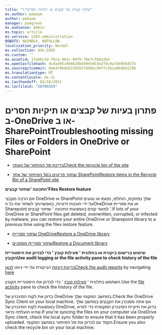 ```yaml
---
title: "\"פתרון בעיות של קבצים או תיקיות חסרים"
ms.author: pebaum
author: pebaum
manager: pamgreen
ms.audience: Admin
ms.topic: article
ms.service: o365-administration
ROBOTS: NOINDEX, NOFOLLOW
localization_priority: Normal
ms.collection: Adm_O365
ms.custom: ''
ms.assetid: 1fab9c5d-f6ca-461c-94f0-76e7cfb8a26d
ms.openlocfilehash: 4c4a495c0d4628b449454b3e2fdc9a7d4956d57b
ms.sourcegitcommit: 0eb4f9bde53395b5fd4b5cd4ffc56ca96db91298
ms.translationtype: MT
ms.contentlocale: he-IL
ms.lasthandoff: 03/10/2021
ms.locfileid: "50709359"
---
```

# <a name="troubleshooting-missing-files-or-folders-in-onedrive-or-sharepoint"></a><span data-ttu-id="46c60-102">פתרון בעיות של קבצים או תיקיות חסרים ב-OneDrive או ב-SharePoint</span><span class="sxs-lookup"><span data-stu-id="46c60-102">Troubleshooting missing Files or Folders in OneDrive or SharePoint</span></span>

- [<span data-ttu-id="46c60-103">בדיקת סל המיחזור של האתר</span><span class="sxs-lookup"><span data-stu-id="46c60-103">Check the recycle bin of the site</span></span>](https://support.microsoft.com/office/restore-items-in-the-recycle-bin-that-were-deleted-from-sharepoint-or-teams-6df466b6-55f2-4898-8d6e-c0dff851a0be)

- [<span data-ttu-id="46c60-104">שחזור פריטים בסל המיחזור של אתר SharePoint</span><span class="sxs-lookup"><span data-stu-id="46c60-104">Restore items in the Recycle Bin of a SharePoint site</span></span>](https://support.office.com/article/Restore-deleted-files-or-folders-in-OneDrive-949ada80-0026-4db3-a953-c99083e6a84f)



<span data-ttu-id="46c60-105">**התכונה 'שחזור קבצים'**</span><span class="sxs-lookup"><span data-stu-id="46c60-105">**Files Restore feature**</span></span>

<span data-ttu-id="46c60-106">אם הרבה מקבצי OneDrive או SharePoint שלך נמחקים, הוחלפו, נפגמו או נגועים על-ידי תוכנות זדוניות, באפשרותך לשחזר את כל הOneDrive או את ספריית Sharepoint למועד קודם באמצעות התכונה ' שחזור קבצים '.</span><span class="sxs-lookup"><span data-stu-id="46c60-106">If lots of your OneDrive or SharePoint files get deleted, overwritten, corrupted, or infected by malware, you can restore your entire OneDrive or Sharepoint library to a previous time using the files restore feature.</span></span>

- [<span data-ttu-id="46c60-107">שחזור ספריית OneDrive</span><span class="sxs-lookup"><span data-stu-id="46c60-107">Restore a OneDrive library</span></span>](https://support.office.com/article/restore-your-onedrive-fa231298-759d-41cf-bcd0-25ac53eb8a15)

- [<span data-ttu-id="46c60-108">שחזור ספריית מסמכים</span><span class="sxs-lookup"><span data-stu-id="46c60-108">Restore a Document library</span></span>](https://support.office.com/article/restore-a-document-library-317791c3-8bd0-4dfd-8254-3ca90883d39a)

<span data-ttu-id="46c60-109">**שימוש ברישום ביקורת או בחלונית ' פעילות קובץ ' כדי לבדוק את היסטוריית הקובץ**</span><span class="sxs-lookup"><span data-stu-id="46c60-109">**Use audit logging or the file activity pane to check history of the file**</span></span>

<span data-ttu-id="46c60-110">[בדיקת דוחות](https://docs.microsoft.com/microsoft-365/compliance/search-the-audit-log-in-security-and-compliance) </a> הביקורת על-ידי ניווט [לכאן](https://protection.office.com/#/unifiedauditlog)</span><span class="sxs-lookup"><span data-stu-id="46c60-110">[Check the audit reports](https://docs.microsoft.com/microsoft-365/compliance/search-the-audit-log-in-security-and-compliance)</a> by navigating [here](https://protection.office.com/#/unifiedauditlog)</span></span>

<span data-ttu-id="46c60-111">השתמש בחלונית ' [פעילות קובץ](https://support.office.com/article/File-activity-in-a-document-library-6105ecda-1dd0-4f6f-9542-102bf5c0ffe0) ' כדי לבדוק את היסטוריית הקובץ.</span><span class="sxs-lookup"><span data-stu-id="46c60-111">Use the [file activity](https://support.office.com/article/File-activity-in-a-document-library-6105ecda-1dd0-4f6f-9542-102bf5c0ffe0) pane to check the history of the file.</span></span>

<span data-ttu-id="46c60-112">בדוק את לקוח הסינכרון של OneDrive במחשב המקומי שלך.</span><span class="sxs-lookup"><span data-stu-id="46c60-112">Check the OneDrive Sync Client on your local machine.</span></span>  <span data-ttu-id="46c60-113">אם אתה מסנכרן את הקבצים במחשב שלך באמצעות לקוח הסינכרון של OneDrive, בדוק את תיקיית הסינכרון המקומית כדי לוודא שהיא הועלתה כראוי.</span><span class="sxs-lookup"><span data-stu-id="46c60-113">If you're syncing the files on your computer via OneDrive Sync client, check the local sync folder to ensure that it has been properly uploaded.</span></span> <span data-ttu-id="46c60-114">הקפד גם לבדוק את סל המיחזור במחשב המקומי.</span><span class="sxs-lookup"><span data-stu-id="46c60-114">Ensure you also check the recycle bin on your local machine.</span></span>



